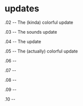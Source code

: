 # updates

.02 -- The (kinda) colorful update

.03 -- The sounds update

.04 -- The  update

.05 -- The (actually) colorful update

.06 --

.07 --

.08 --

.09 --

.10 --

# 
